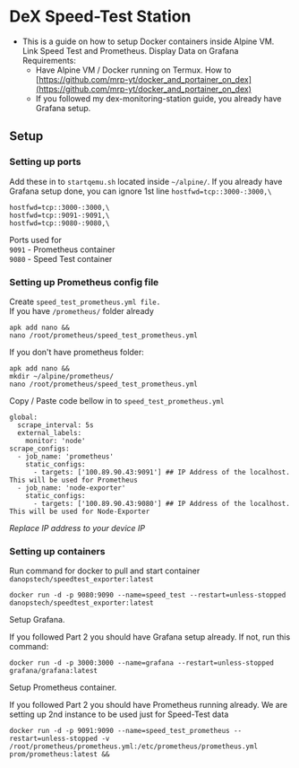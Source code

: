 # DeX Speed-Test Station

* This is a guide on how to setup Docker containers inside Alpine VM. Link Speed Test and Prometheus. Display Data on Grafana
  Requirements:
  - Have Alpine VM / Docker running on Termux. How to [https://github.com/mrp-yt/docker_and_portainer_on_dex](https://github.com/mrp-yt/docker_and_portainer_on_dex)
  - If you followed my dex-monitoring-station guide, you already have Grafana setup. 

## Setup

### Setting up ports
Add these in to `startqemu.sh` located inside `~/alpine/`. If you already have Grafana setup done, you can ignore 1st line `hostfwd=tcp::3000-:3000,\`
```
hostfwd=tcp::3000-:3000,\
hostfwd=tcp::9091-:9091,\
hostfwd=tcp::9080-:9080,\
```
Ports used for \
`9091` - Prometheus container \
`9080` - Speed Test container

### Setting up Prometheus config file

Create `speed_test_prometheus.yml file.`\
If you have `/prometheus/` folder already
```
apk add nano &&
nano /root/prometheus/speed_test_prometheus.yml
```
If you don't have prometheus folder:
```
apk add nano &&
mkdir ~/alpine/prometheus/
nano /root/prometheus/speed_test_prometheus.yml
```
Copy / Paste code bellow in to `speed_test_prometheus.yml`
```
global:
  scrape_interval: 5s
  external_labels:
    monitor: 'node'
scrape_configs:
  - job_name: 'prometheus'
    static_configs:
      - targets: ['100.89.90.43:9091'] ## IP Address of the localhost. This will be used for Prometheus
  - job_name: 'node-exporter'
	static_configs:
      - targets: ['100.89.90.43:9080'] ## IP Address of the localhost. This will be used for Node-Exporter
```
*Replace IP address to your device IP*

### Setting up containers	
Run command for docker to pull and start container `danopstech/speedtest_exporter:latest`
```
docker run -d -p 9080:9090 --name=speed_test --restart=unless-stopped danopstech/speedtest_exporter:latest 
```

Setup Grafana.

If you followed Part 2 you should have Grafana setup already. If not, run this command:
```
docker run -d -p 3000:3000 --name=grafana --restart=unless-stopped grafana/grafana:latest
```

Setup Prometheus container.

If you followed Part 2 you should have Prometheus running already. We are setting up 2nd instance to be used just for Speed-Test data
```
docker run -d -p 9091:9090 --name=speed_test_prometheus --restart=unless-stopped -v /root/prometheus/prometheus.yml:/etc/prometheus/prometheus.yml prom/prometheus:latest &&
```
	
